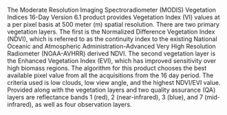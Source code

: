 The Moderate Resolution Imaging Spectroradiometer (MODIS) Vegetation Indices 16-Day Version 6.1 product provides Vegetation Index (VI) values at a per pixel basis at 500 meter (m) spatial resolution. There are two primary vegetation layers. The first is the Normalized Difference Vegetation Index (NDVI), which is referred to as the continuity index to the existing National Oceanic and Atmospheric Administration-Advanced Very High Resolution Radiometer (NOAA-AVHRR) derived NDVI. The second vegetation layer is the Enhanced Vegetation Index (EVI), which has improved sensitivity over high biomass regions. The algorithm for this product chooses the best available pixel value from all the acquisitions from the 16 day period. The criteria used is low clouds, low view angle, and the highest NDVI/EVI value. Provided along with the vegetation layers and two quality assurance (QA) layers are reflectance bands 1 (red), 2 (near-infrared), 3 (blue), and 7 (mid-infrared), as well as four observation layers.